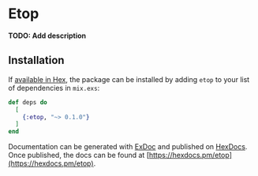 # Etop

**TODO: Add description**

## Installation

If [available in Hex](https://hex.pm/docs/publish), the package can be installed
by adding `etop` to your list of dependencies in `mix.exs`:

```elixir
def deps do
  [
    {:etop, "~> 0.1.0"}
  ]
end
```

Documentation can be generated with [ExDoc](https://github.com/elixir-lang/ex_doc)
and published on [HexDocs](https://hexdocs.pm). Once published, the docs can
be found at [https://hexdocs.pm/etop](https://hexdocs.pm/etop).

